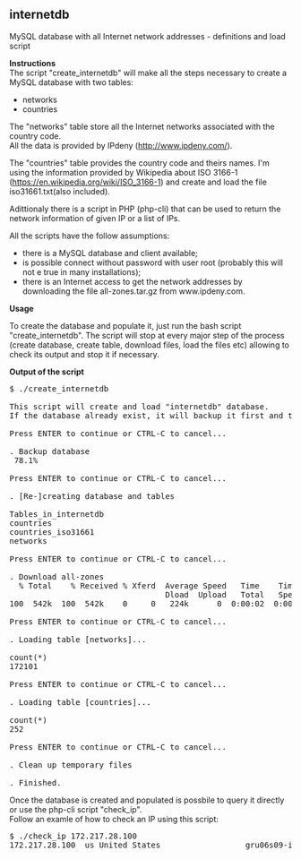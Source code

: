 
<h2>internetdb</h2>
MySQL database with all Internet network addresses - definitions and load script<br>

<b>Instructions</b><br>
The script "create_internetdb" will make all the steps necessary to create a MySQL database with two tables:<br>
<ul>
<li>networks
<li>countries
</ul>

The "networks" table store all the Internet networks associated with the country code.<br>
All the data is provided by IPdeny (http://www.ipdeny.com/).<br>

The "countries" table provides the country code and theirs names. I'm using the information provided by Wikipedia
about ISO 3166-1 (https://en.wikipedia.org/wiki/ISO_3166-1) and create and load the file iso31661.txt(also included).<br> 

Adittionaly there is a script in PHP (php-cli) that can be used to return the network information of given IP or a list of IPs.<br>

All the scripts have the follow assumptions:<br>
<ul>
<li> there is a MySQL database and client available;
<li> is possible connect without password with user root (probably this will not e true in many installations);
<li> there is an Internet access to get the network addresses by downloading the file all-zones.tar.gz from www.ipdeny.com.
</ul>

<b>Usage</b><br>

To create the database and populate it, just run the bash script "create_internetdb". The script will stop at every major step of the process (create database, create table, download files, load the files etc) allowing to check its output and stop it if necessary.<br>

<b>Output of the script</b><br>

<pre>
$ ./create_internetdb

This script will create and load "internetdb" database.
If the database already exist, it will backup it first and then recreate it

Press ENTER to continue or CTRL-C to cancel...

. Backup database
 78.1%

Press ENTER to continue or CTRL-C to cancel...

. [Re-]creating database and tables

Tables_in_internetdb
countries
countries_iso31661
networks

Press ENTER to continue or CTRL-C to cancel...

. Download all-zones
  % Total    % Received % Xferd  Average Speed   Time    Time     Time  Current
                                 Dload  Upload   Total   Spent    Left  Speed
100  542k  100  542k    0     0   224k      0  0:00:02  0:00:02 --:--:--  241k

Press ENTER to continue or CTRL-C to cancel...

. Loading table [networks]...

count(*)
172101

Press ENTER to continue or CTRL-C to cancel...

. Loading table [countries]...

count(*)
252

Press ENTER to continue or CTRL-C to cancel...

. Clean up temporary files

. Finished.
</pre>

Once the database is created and populated is possbile to query it directly or use the php-cli script "check_ip".<br>
Follow an examle of how to check an IP using this script:<br>

<pre>
$ ./check_ip 172.217.28.100
172.217.28.100  us United States                  gru06s09-in-f4.1e100.net
</pre>
